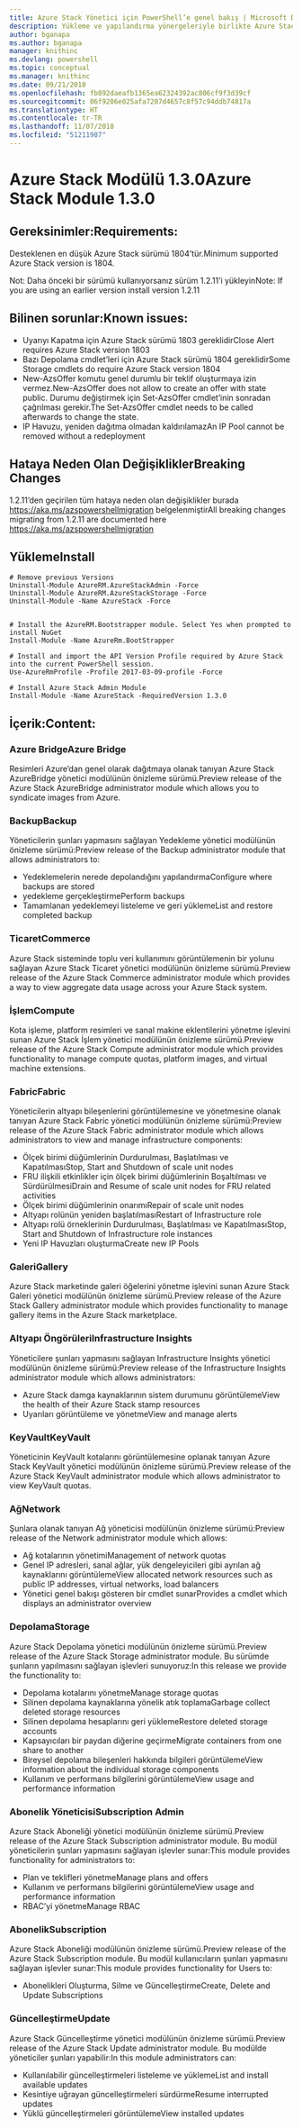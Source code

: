 ```yaml
---
title: Azure Stack Yönetici için PowerShell’e genel bakış | Microsoft Docs
description: Yükleme ve yapılandırma yönergeleriyle birlikte Azure Stack Yönetici için PowerShell’e genel bakış.
author: bganapa
ms.author: bganapa
manager: knithinc
ms.devlang: powershell
ms.topic: conceptual
ms.manager: knithinc
ms.date: 09/21/2018
ms.openlocfilehash: fb892daeafb1365ea62324392ac806cf9f3d39cf
ms.sourcegitcommit: 06f9206e025afa7207d4657c8f57c94ddb74817a
ms.translationtype: HT
ms.contentlocale: tr-TR
ms.lasthandoff: 11/07/2018
ms.locfileid: "51211987"
---
```

# <a name="azure-stack-module-130"></a><span data-ttu-id="fbb14-103">Azure Stack Modülü 1.3.0</span><span class="sxs-lookup"><span data-stu-id="fbb14-103">Azure Stack Module 1.3.0</span></span>

## <a name="requirements"></a><span data-ttu-id="fbb14-104">Gereksinimler:</span><span class="sxs-lookup"><span data-stu-id="fbb14-104">Requirements:</span></span>
<span data-ttu-id="fbb14-105">Desteklenen en düşük Azure Stack sürümü 1804’tür.</span><span class="sxs-lookup"><span data-stu-id="fbb14-105">Minimum supported Azure Stack version is 1804.</span></span>

<span data-ttu-id="fbb14-106">Not: Daha önceki bir sürümü kullanıyorsanız sürüm 1.2.11’i yükleyin</span><span class="sxs-lookup"><span data-stu-id="fbb14-106">Note: If you are using an earlier version install version 1.2.11</span></span>

## <a name="known-issues"></a><span data-ttu-id="fbb14-107">Bilinen sorunlar:</span><span class="sxs-lookup"><span data-stu-id="fbb14-107">Known issues:</span></span>

- <span data-ttu-id="fbb14-108">Uyarıyı Kapatma için Azure Stack sürümü 1803 gereklidir</span><span class="sxs-lookup"><span data-stu-id="fbb14-108">Close Alert requires Azure Stack version 1803</span></span>
- <span data-ttu-id="fbb14-109">Bazı Depolama cmdlet’leri için Azure Stack sürümü 1804 gereklidir</span><span class="sxs-lookup"><span data-stu-id="fbb14-109">Some Storage cmdlets do require Azure Stack version 1804</span></span>
- <span data-ttu-id="fbb14-110">New-AzsOffer komutu genel durumlu bir teklif oluşturmaya izin vermez.</span><span class="sxs-lookup"><span data-stu-id="fbb14-110">New-AzsOffer does not allow to create an offer with state public.</span></span> <span data-ttu-id="fbb14-111">Durumu değiştirmek için Set-AzsOffer cmdlet’inin sonradan çağrılması gerekir.</span><span class="sxs-lookup"><span data-stu-id="fbb14-111">The Set-AzsOffer cmdlet needs to be called afterwards to change the state.</span></span>
- <span data-ttu-id="fbb14-112">IP Havuzu, yeniden dağıtma olmadan kaldırılamaz</span><span class="sxs-lookup"><span data-stu-id="fbb14-112">An IP Pool cannot be removed without a redeployment</span></span>

## <a name="breaking-changes"></a><span data-ttu-id="fbb14-113">Hataya Neden Olan Değişiklikler</span><span class="sxs-lookup"><span data-stu-id="fbb14-113">Breaking Changes</span></span>
<span data-ttu-id="fbb14-114">1.2.11’den geçirilen tüm hataya neden olan değişiklikler burada https://aka.ms/azspowershellmigration belgelenmiştir</span><span class="sxs-lookup"><span data-stu-id="fbb14-114">All breaking changes migrating from 1.2.11 are documented here https://aka.ms/azspowershellmigration</span></span>

## <a name="install"></a><span data-ttu-id="fbb14-115">Yükleme</span><span class="sxs-lookup"><span data-stu-id="fbb14-115">Install</span></span>
```
# Remove previous Versions
Uninstall-Module AzureRM.AzureStackAdmin -Force
Uninstall-Module AzureRM.AzureStackStorage -Force
Uninstall-Module -Name AzureStack -Force 


# Install the AzureRM.Bootstrapper module. Select Yes when prompted to install NuGet
Install-Module -Name AzureRm.BootStrapper

# Install and import the API Version Profile required by Azure Stack into the current PowerShell session.
Use-AzureRmProfile -Profile 2017-03-09-profile -Force

# Install Azure Stack Admin Module
Install-Module -Name AzureStack -RequiredVersion 1.3.0
```
## <a name="content"></a><span data-ttu-id="fbb14-116">İçerik:</span><span class="sxs-lookup"><span data-stu-id="fbb14-116">Content:</span></span>
### <a name="azure-bridge"></a><span data-ttu-id="fbb14-117">Azure Bridge</span><span class="sxs-lookup"><span data-stu-id="fbb14-117">Azure Bridge</span></span>
<span data-ttu-id="fbb14-118">Resimleri Azure’dan genel olarak dağıtmaya olanak tanıyan Azure Stack AzureBridge yönetici modülünün önizleme sürümü.</span><span class="sxs-lookup"><span data-stu-id="fbb14-118">Preview release of the Azure Stack AzureBridge administrator module which allows you to syndicate images from Azure.</span></span>

### <a name="backup"></a><span data-ttu-id="fbb14-119">Backup</span><span class="sxs-lookup"><span data-stu-id="fbb14-119">Backup</span></span>
<span data-ttu-id="fbb14-120">Yöneticilerin şunları yapmasını sağlayan Yedekleme yönetici modülünün önizleme sürümü:</span><span class="sxs-lookup"><span data-stu-id="fbb14-120">Preview release of the Backup administrator module that allows administrators to:</span></span>
- <span data-ttu-id="fbb14-121">Yedeklemelerin nerede depolandığını yapılandırma</span><span class="sxs-lookup"><span data-stu-id="fbb14-121">Configure where backups are stored</span></span>
- <span data-ttu-id="fbb14-122">yedekleme gerçekleştirme</span><span class="sxs-lookup"><span data-stu-id="fbb14-122">Perform backups</span></span>
- <span data-ttu-id="fbb14-123">Tamamlanan yedeklemeyi listeleme ve geri yükleme</span><span class="sxs-lookup"><span data-stu-id="fbb14-123">List and restore completed backup</span></span>

### <a name="commerce"></a><span data-ttu-id="fbb14-124">Ticaret</span><span class="sxs-lookup"><span data-stu-id="fbb14-124">Commerce</span></span>
<span data-ttu-id="fbb14-125">Azure Stack sisteminde toplu veri kullanımını görüntülemenin bir yolunu sağlayan Azure Stack Ticaret yönetici modülünün önizleme sürümü.</span><span class="sxs-lookup"><span data-stu-id="fbb14-125">Preview release of the Azure Stack Commerce administrator module which provides a way to view aggregate data usage across your Azure Stack system.</span></span>

### <a name="compute"></a><span data-ttu-id="fbb14-126">İşlem</span><span class="sxs-lookup"><span data-stu-id="fbb14-126">Compute</span></span>
<span data-ttu-id="fbb14-127">Kota işleme, platform resimleri ve sanal makine eklentilerini yönetme işlevini sunan Azure Stack İşlem yönetici modülünün önizleme sürümü.</span><span class="sxs-lookup"><span data-stu-id="fbb14-127">Preview release of the Azure Stack Compute administrator module which provides functionality to manage compute quotas, platform images, and virtual machine extensions.</span></span>

### <a name="fabric"></a><span data-ttu-id="fbb14-128">Fabric</span><span class="sxs-lookup"><span data-stu-id="fbb14-128">Fabric</span></span>
<span data-ttu-id="fbb14-129">Yöneticilerin altyapı bileşenlerini görüntülemesine ve yönetmesine olanak tanıyan Azure Stack Fabric yönetici modülünün önizleme sürümü:</span><span class="sxs-lookup"><span data-stu-id="fbb14-129">Preview release of the Azure Stack Fabric administrator module which allows administrators to view and manage infrastructure components:</span></span>
- <span data-ttu-id="fbb14-130">Ölçek birimi düğümlerinin Durdurulması, Başlatılması ve Kapatılması</span><span class="sxs-lookup"><span data-stu-id="fbb14-130">Stop, Start and Shutdown of scale unit nodes</span></span>
- <span data-ttu-id="fbb14-131">FRU ilişkili etkinlikler için ölçek birimi düğümlerinin Boşaltılması ve Sürdürülmesi</span><span class="sxs-lookup"><span data-stu-id="fbb14-131">Drain and Resume of scale unit nodes for FRU related activities</span></span>
- <span data-ttu-id="fbb14-132">Ölçek birimi düğümlerinin onarımı</span><span class="sxs-lookup"><span data-stu-id="fbb14-132">Repair of scale unit nodes</span></span>
- <span data-ttu-id="fbb14-133">Altyapı rolünün yeniden başlatılması</span><span class="sxs-lookup"><span data-stu-id="fbb14-133">Restart of Infrastructure role</span></span>
- <span data-ttu-id="fbb14-134">Altyapı rolü örneklerinin Durdurulması, Başlatılması ve Kapatılması</span><span class="sxs-lookup"><span data-stu-id="fbb14-134">Stop, Start and Shutdown of Infrastructure role instances</span></span>
- <span data-ttu-id="fbb14-135">Yeni IP Havuzları oluşturma</span><span class="sxs-lookup"><span data-stu-id="fbb14-135">Create new IP Pools</span></span>


### <a name="gallery"></a><span data-ttu-id="fbb14-136">Galeri</span><span class="sxs-lookup"><span data-stu-id="fbb14-136">Gallery</span></span>
<span data-ttu-id="fbb14-137">Azure Stack marketinde galeri öğelerini yönetme işlevini sunan Azure Stack Galeri yönetici modülünün önizleme sürümü.</span><span class="sxs-lookup"><span data-stu-id="fbb14-137">Preview release of the Azure Stack Gallery administrator module which provides functionality to manage gallery items in the Azure Stack marketplace.</span></span>

### <a name="infrastructure-insights"></a><span data-ttu-id="fbb14-138">Altyapı Öngörüleri</span><span class="sxs-lookup"><span data-stu-id="fbb14-138">Infrastructure Insights</span></span>
<span data-ttu-id="fbb14-139">Yöneticilere şunları yapmasını sağlayan Infrastructure Insights yönetici modülünün önizleme sürümü:</span><span class="sxs-lookup"><span data-stu-id="fbb14-139">Preview release of the Infrastructure Insights administrator module which allows administrators:</span></span>
- <span data-ttu-id="fbb14-140">Azure Stack damga kaynaklarının sistem durumunu görüntüleme</span><span class="sxs-lookup"><span data-stu-id="fbb14-140">View the health of their Azure Stack stamp resources</span></span>
- <span data-ttu-id="fbb14-141">Uyarıları görüntüleme ve yönetme</span><span class="sxs-lookup"><span data-stu-id="fbb14-141">View and manage alerts</span></span>

### <a name="keyvault"></a><span data-ttu-id="fbb14-142">KeyVault</span><span class="sxs-lookup"><span data-stu-id="fbb14-142">KeyVault</span></span>
<span data-ttu-id="fbb14-143">Yöneticinin KeyVault kotalarını görüntülemesine oplanak tanıyan Azure Stack KeyVault yönetici modülünün önizleme sürümü.</span><span class="sxs-lookup"><span data-stu-id="fbb14-143">Preview release of the Azure Stack KeyVault administrator module which allows administrator to view KeyVault quotas.</span></span>

### <a name="network"></a><span data-ttu-id="fbb14-144">Ağ</span><span class="sxs-lookup"><span data-stu-id="fbb14-144">Network</span></span>
<span data-ttu-id="fbb14-145">Şunlara olanak tanıyan Ağ yöneticisi modülünün önizleme sürümü:</span><span class="sxs-lookup"><span data-stu-id="fbb14-145">Preview release of the Network administrator module which allows:</span></span>
- <span data-ttu-id="fbb14-146">Ağ kotalarının yönetimi</span><span class="sxs-lookup"><span data-stu-id="fbb14-146">Management of network quotas</span></span>
- <span data-ttu-id="fbb14-147">Genel IP adresleri, sanal ağlar, yük dengeleyicileri gibi ayrılan ağ kaynaklarını görüntüleme</span><span class="sxs-lookup"><span data-stu-id="fbb14-147">View allocated network resources such as public IP addresses, virtual networks, load balancers</span></span>
- <span data-ttu-id="fbb14-148">Yönetici genel bakışı gösteren bir cmdlet sunar</span><span class="sxs-lookup"><span data-stu-id="fbb14-148">Provides a cmdlet which displays an administrator overview</span></span>

### <a name="storage"></a><span data-ttu-id="fbb14-149">Depolama</span><span class="sxs-lookup"><span data-stu-id="fbb14-149">Storage</span></span>
<span data-ttu-id="fbb14-150">Azure Stack Depolama yönetici modülünün önizleme sürümü.</span><span class="sxs-lookup"><span data-stu-id="fbb14-150">Preview release of the Azure Stack Storage administrator module.</span></span>  <span data-ttu-id="fbb14-151">Bu sürümde şunların yapılmasını sağlayan işlevleri sunuyoruz:</span><span class="sxs-lookup"><span data-stu-id="fbb14-151">In this release we provide the functionality to:</span></span>
- <span data-ttu-id="fbb14-152">Depolama kotalarını yönetme</span><span class="sxs-lookup"><span data-stu-id="fbb14-152">Manage storage quotas</span></span>
- <span data-ttu-id="fbb14-153">Silinen depolama kaynaklarına yönelik atık toplama</span><span class="sxs-lookup"><span data-stu-id="fbb14-153">Garbage collect deleted storage resources</span></span>
- <span data-ttu-id="fbb14-154">Silinen depolama hesaplarını geri yükleme</span><span class="sxs-lookup"><span data-stu-id="fbb14-154">Restore deleted storage accounts</span></span>
- <span data-ttu-id="fbb14-155">Kapsayıcıları bir paydan diğerine geçirme</span><span class="sxs-lookup"><span data-stu-id="fbb14-155">Migrate containers from one share to another</span></span>
- <span data-ttu-id="fbb14-156">Bireysel depolama bileşenleri hakkında bilgileri görüntüleme</span><span class="sxs-lookup"><span data-stu-id="fbb14-156">View information about the individual storage components</span></span>
- <span data-ttu-id="fbb14-157">Kullanım ve performans bilgilerini görüntüleme</span><span class="sxs-lookup"><span data-stu-id="fbb14-157">View usage and performance information</span></span>

### <a name="subscription-admin"></a><span data-ttu-id="fbb14-158">Abonelik Yöneticisi</span><span class="sxs-lookup"><span data-stu-id="fbb14-158">Subscription Admin</span></span>
<span data-ttu-id="fbb14-159">Azure Stack Aboneliği yönetici modülünün önizleme sürümü.</span><span class="sxs-lookup"><span data-stu-id="fbb14-159">Preview release of the Azure Stack Subscription administrator module.</span></span>  <span data-ttu-id="fbb14-160">Bu modül yöneticilerin şunları yapmasını sağlayan işlevler sunar:</span><span class="sxs-lookup"><span data-stu-id="fbb14-160">This module provides functionality for administrators to:</span></span>
- <span data-ttu-id="fbb14-161">Plan ve teklifleri yönetme</span><span class="sxs-lookup"><span data-stu-id="fbb14-161">Manage plans and offers</span></span>
- <span data-ttu-id="fbb14-162">Kullanım ve performans bilgilerini görüntüleme</span><span class="sxs-lookup"><span data-stu-id="fbb14-162">View usage and performance information</span></span>
- <span data-ttu-id="fbb14-163">RBAC’yi yönetme</span><span class="sxs-lookup"><span data-stu-id="fbb14-163">Manage RBAC</span></span>

### <a name="subscription"></a><span data-ttu-id="fbb14-164">Abonelik</span><span class="sxs-lookup"><span data-stu-id="fbb14-164">Subscription</span></span>
<span data-ttu-id="fbb14-165">Azure Stack Aboneliği modülünün önizleme sürümü.</span><span class="sxs-lookup"><span data-stu-id="fbb14-165">Preview release of the Azure Stack Subscription module.</span></span>  <span data-ttu-id="fbb14-166">Bu modül kullanıcıların şunları yapmasını sağlayan işlevler sunar:</span><span class="sxs-lookup"><span data-stu-id="fbb14-166">This module provides functionality for Users to:</span></span>
- <span data-ttu-id="fbb14-167">Abonelikleri Oluşturma, Silme ve Güncelleştirme</span><span class="sxs-lookup"><span data-stu-id="fbb14-167">Create, Delete and Update Subscriptions</span></span>

### <a name="update"></a><span data-ttu-id="fbb14-168">Güncelleştirme</span><span class="sxs-lookup"><span data-stu-id="fbb14-168">Update</span></span>
<span data-ttu-id="fbb14-169">Azure Stack Güncelleştirme yönetici modülünün önizleme sürümü.</span><span class="sxs-lookup"><span data-stu-id="fbb14-169">Preview release of the Azure Stack Update administrator module.</span></span>  <span data-ttu-id="fbb14-170">Bu modülde yöneticiler şunları yapabilir:</span><span class="sxs-lookup"><span data-stu-id="fbb14-170">In this module administrators can:</span></span>
- <span data-ttu-id="fbb14-171">Kullanılabilir güncelleştirmeleri listeleme ve yükleme</span><span class="sxs-lookup"><span data-stu-id="fbb14-171">List and install available updates</span></span>
- <span data-ttu-id="fbb14-172">Kesintiye uğrayan güncelleştirmeleri sürdürme</span><span class="sxs-lookup"><span data-stu-id="fbb14-172">Resume interrupted updates</span></span>
- <span data-ttu-id="fbb14-173">Yüklü güncelleştirmeleri görüntüleme</span><span class="sxs-lookup"><span data-stu-id="fbb14-173">View installed updates</span></span>
